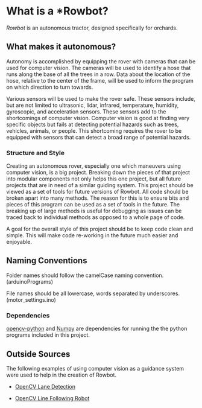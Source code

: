 # What is a *Rowbot?

*Rowbot* is an autonomous tractor, designed specifically for orchards.

## What makes it autonomous?

Autonomy is accomplished by equipping the rover with cameras that can be used
for computer vision. The cameras will be used to identify a hose that runs
along the base of all the trees in a row. Data about the location of the hose,
relative to the center of the frame, will be used to inform the program on
which direction to turn towards.

Various sensors will be used to make the rover safe. These sensors include,
but are not limited to 
ultrasonic, lidar, infrared, temperature, humidity, gyroscopic,
and acceleration sensors. These sensors add to the shortcomings of computer 
vision. Computer vision is good at finding very specific objects but fails
at detecting potential hazards such as trees, vehicles, animals, or people.
This shortcoming requires the rover to be equipped with sensors that can 
detect a broad range of potential hazards. 



### Structure and Style
Creating an autonomous rover, especially one which maneuvers using computer
vision, is a big project. Breaking down the pieces of that project into
modular components not only helps this one project, but all future projects
that are in need of a similar guiding system. 
This project should be viewed as a set of tools for future versions of Rowbot.
All code should be broken apart into many methods. The reason for
this is to ensure bits and pieces of this program can be used as a set of tools
in the future. The breaking up of large methods is useful for debugging as 
issues can be traced back to individual methods as opposed to a whole page of 
code. 

A goal for the overall style of this project should be to keep code clean
and simple. This will make code re-working in the future much easier and 
enjoyable.

## Naming Conventions
Folder names should follow the camelCase naming convention. (arduinoPrograms)

File names should be all lowercase, words separated by underscores.
(motor_settings.ino)


### Dependencies
[opencv-python](https://github.com/skvark/opencv-python) and 
[Numpy](https://github.com/numpy/numpy) are dependencies for running the
the python programs included in this project.

## Outside Sources 
The following examples of using computer vision as a guidance system were used
to help in the creation of Rowbot.

- [OpenCV Lane Detection](https://github.com/galenballew/SDC-Lane-and-Vehicle-Detection-Tracking/tree/master/Part%20II%20-%20Adv%20Lane%20Detection%20and%20Road%20Features)

- [OpenCV Line Following Robot](https://einsteiniumstudios.com/beaglebone-opencv-line-following-robot.html)